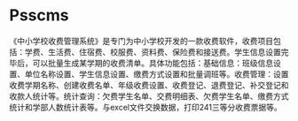 # Psscms
 《中小学校收费管理系统》是专门为中小学校开发的一款收费软件，收费项目包括：学费、生活费、住宿费、校服费、资料费、保险费和接送费。学生信息设置完毕后，可以批量生成某学期的收费清单。具体功能包括：基础信息：班级信息设置、单位名称设置、学生信息设置、缴费方式设置和批量调班等。收费管理：设置收费学期名称、创建收费名单、年级收费设置、收费登记、退费登记、补交登记和收款人统计等。统计查询：欠费学生名单、交费明细表、欠费学生名单、缴费方式统计和学部人数统计表等。与excel文件交换数据，打印241三等分收费票据等。
